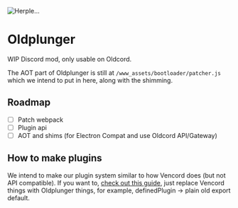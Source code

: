 ![Herple...](/.assets/hurple.png)
<!-- Oldcord: bring back the past -->

# Oldplunger
WIP Discord mod, only usable on Oldcord. 

The AOT part of Oldplunger is still at `/www_assets/bootloader/patcher.js` which we intend to put in here, along with the shimming.

## Roadmap
- [ ] Patch webpack
- [ ] Plugin api
- [ ] AOT and shims (for Electron Compat and use Oldcord API/Gateway)

## How to make plugins

We intend to make our plugin system similar to how Vencord does (but not API compatible). If you want to, [check out this guide](https://gist.github.com/sunnniee/28bd595f8c07992f6d03289911289ba8), 
just replace Vencord things with Oldplunger things, for example, definedPlugin -> plain old export default.